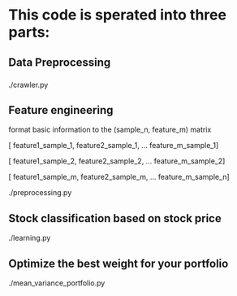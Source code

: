 # This code is sperated into three parts:

## Data Preprocessing
### 

./crawler.py

## Feature engineering

format basic information to the (sample_n, feature_m) matrix

[ feature1_sample_1, feature2_sample_1, ... feature_m_sample_1]

[ feature1_sample_2, feature2_sample_2, ... feature_m_sample_2]

[ feature1_sample_m, feature2_sample_m, ... feature_m_sample_n]


./preprocessing.py

## Stock classification based on stock price

./learning.py
## Optimize the best weight for your portfolio

./mean_variance_portfolio.py
